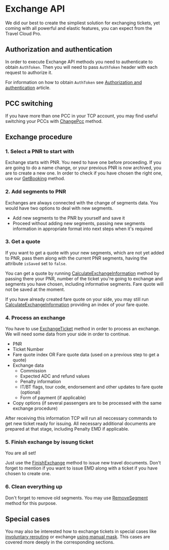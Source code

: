 # Exchange API

We did our best to create the simpliest solution for exchanging tickets, yet coming with all powerful and elastic features, you can expect from the Travel Cloud Pro.

## Authorization and authentication

In order to execute Exchange API methods you need to authenticate to obtain `AuthToken`. Then you will need to pass `AuthToken` header with each request to authorize it.

For information on how to obtain `AuthToken` see [Authorization and authentication](./tcp/authorization.md) article.

## PCC switching

If you have more than one PCC in your TCP account, you may find useful switching your PCCs with [ChangePcc](./tcp/change-pcc.md) method.

## Exchange procedure

### 1. Select a PNR to start with

Exchange starts with PNR. You need to have one before proceeding. If you are going to do a name change, or your previous PNR is now archived, you are to create a new one. In order to check if you have chosen the right one, use our [GetBooking](./tcp/get-booking.md) method.


### 2. Add segments to PNR

Exchanges are always connected with the change of segments data. You would have two options to deal with new segments.

* Add new segments to the PNR by yourself and save it
* Proceed without adding new segments, passing new segments information in appropriate format into next steps when it's required

### 3. Get a quote

If you want to get a quote with your new segments, which are not yet added to PNR, pass them along with the current PNR segments, having the attribute `isSaved` set to `false`.

You can get a quote by running [CalculateExchangeInformation](./exchange/calculate-exchange-information.md) method by passing there your PNR, number of the ticket you're going to exchange and segments you have chosen, including informative segments. Fare quote will not be saved at the moment.

If you have already created fare quote on your side, you may still run [CalculateExchangeInformation](./exchange/calculate-exchange-information.md) providing an index of your fare quote.

### 4. Process an exchange

You have to use [ExchangeTicket](./exchange/exchange-ticket.md) method in order to process an exchange. We will need some data from your side in order to continue.

* PNR
* Ticket Number
* Fare quote index OR Fare quote data (used on a previous step to get a quote)
* Exchange data
  * Commission
  * Expected ADC and refund values
  * Penalty information
  * IT/BT flags, tour code, endorsement and other updates to fare quote (optional)
  * Form of payment (if applicable)
* Copy options (if several passengers are to be processed with the same exchange procedure)

After receiving this information TCP will run all neccessary commands to get new ticket ready for issuing. All necessary additional documents are prepared at that stage, including Penalty EMD if applicable.

### 5. Finish exchange by issung ticket

You are all set!

Just use the [FinishExchange](./exchange/finish-exchange.md) method to issue new travel documents. Don't forget to mention if you want to issue EMD along with a ticket if you have chosen to create one.


### 6. Clean everything up

Don't forget to remove old segments. You may use [RemoveSegment](./exchange/remove-segment.md) method for this purpose.

## Special cases

You may also be interested how to exchange tickets in special cases like [involuntary rerouting](./exchange/involuntary-rerouting.md) or exchange [using manual mask](./exchange/manual-mask.md). This cases are covered more deeply in the corresponding sections.
